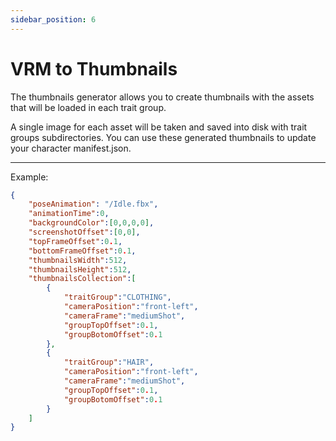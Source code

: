 ```yaml
---
sidebar_position: 6
---
```


# VRM to Thumbnails

The thumbnails generator allows you to create thumbnails with the assets that will be  loaded in each trait group.

A single image for each asset will be taken and saved into disk with trait groups subdirectories. You can use these generated thumbnails to update your character manifest.json.

---

Example:


```json
{
    "poseAnimation": "/Idle.fbx",
    "animationTime":0,
    "backgroundColor":[0,0,0,0],
    "screenshotOffset":[0,0],
    "topFrameOffset":0.1,
    "bottomFrameOffset":0.1,
    "thumbnailsWidth":512,
    "thumbnailsHeight":512,
    "thumbnailsCollection":[
        {
            "traitGroup":"CLOTHING",
            "cameraPosition":"front-left",
            "cameraFrame":"mediumShot",
            "groupTopOffset":0.1,
            "groupBotomOffset":0.1
        },
        {
            "traitGroup":"HAIR",
            "cameraPosition":"front-left",
            "cameraFrame":"mediumShot",
            "groupTopOffset":0.1,
            "groupBotomOffset":0.1
        }
    ]
}
```
